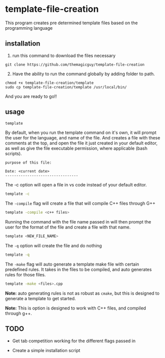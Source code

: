 # template-file-creation

This program creates pre determined template files based on the programming
language

## installation

1. run this command to download the files necessary
```
git clone https://github.com/themagicguy/template-file-creation
```

2. Have the ability to run the command globally by adding folder to path.

```
chmod +x template-file-creation/template
sudo cp template-file-creation/template /usr/local/bin/
```

And you are ready to go!!

## usage

```bash
template
```

By default, when you run the template command on it's own, it will prompt the
user for the language, and name of the file. And creates a file with these
comments at the top, and open the file it just created in your default editor, as well as give
the file executable permission, where applicable (bash scripts).

```
purpose of this file:

Date: <current date>
---------------------------------
```

The -c option will open a file in vs code instead of your default editor.

```bash
template -c
```

The `-compile` flag will create a file that will compile C++ files through G++

```bash
template -compile <c++ files>
```

Running the command with the file name passed in will then prompt the user for
the format of the file and create a file with that name.

```bash
template <NEW_FILE_NAME>
```

The `-q` option will create the file and do nothing

```bash
template -q
```

The `-make` flag will auto generate a template make file with certain predefined
rules. It takes in the files to be compiled, and auto generates rules for those
files.

```bash
template -make <files>.cpp
```

**Note:** auto generating rules is not as robust as `cmake`, but this is
designed to generate a template to get started.

**Note:** This is option is designed to work with C++ files, and compiled
through g++.

## TODO

* Get tab competition working for the different flags passed in

* Create a simple installation script
